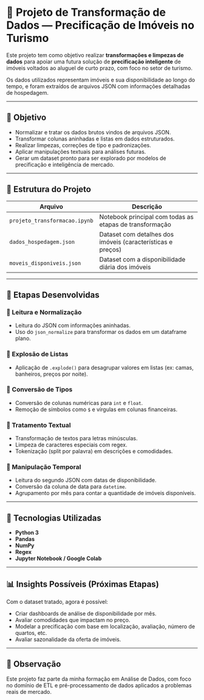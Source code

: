 # 🏡 Projeto de Transformação de Dados — Precificação de Imóveis no Turismo

Este projeto tem como objetivo realizar **transformações e limpezas de dados** para apoiar uma futura solução de **precificação inteligente** de imóveis voltados ao aluguel de curto prazo, com foco no setor de turismo.

Os dados utilizados representam imóveis e sua disponibilidade ao longo do tempo, e foram extraídos de arquivos JSON com informações detalhadas de hospedagem.

---

## 🎯 Objetivo

- Normalizar e tratar os dados brutos vindos de arquivos JSON.
- Transformar colunas aninhadas e listas em dados estruturados.
- Realizar limpezas, correções de tipo e padronizações.
- Aplicar manipulações textuais para análises futuras.
- Gerar um dataset pronto para ser explorado por modelos de precificação e inteligência de mercado.

---

## 📁 Estrutura do Projeto

| Arquivo                         | Descrição                                                  |
|--------------------------------|-------------------------------------------------------------|
| `projeto_transformacao.ipynb`  | Notebook principal com todas as etapas de transformação     |
| `dados_hospedagem.json`        | Dataset com detalhes dos imóveis (características e preços) |
| `moveis_disponiveis.json`      | Dataset com a disponibilidade diária dos imóveis            |

---

## 🧪 Etapas Desenvolvidas

### 🔹 Leitura e Normalização
- Leitura do JSON com informações aninhadas.
- Uso do `json_normalize` para transformar os dados em um dataframe plano.

### 🔹 Explosão de Listas
- Aplicação de `.explode()` para desagrupar valores em listas (ex: camas, banheiros, preços por noite).

### 🔹 Conversão de Tipos
- Conversão de colunas numéricas para `int` e `float`.
- Remoção de símbolos como `$` e vírgulas em colunas financeiras.

### 🔹 Tratamento Textual
- Transformação de textos para letras minúsculas.
- Limpeza de caracteres especiais com regex.
- Tokenização (split por palavra) em descrições e comodidades.

### 🔹 Manipulação Temporal
- Leitura do segundo JSON com datas de disponibilidade.
- Conversão da coluna de data para `datetime`.
- Agrupamento por mês para contar a quantidade de imóveis disponíveis.

---

## 🔧 Tecnologias Utilizadas

- **Python 3**
- **Pandas**
- **NumPy**
- **Regex**
- **Jupyter Notebook / Google Colab**

---

## 📊 Insights Possíveis (Próximas Etapas)

Com o dataset tratado, agora é possível:
- Criar dashboards de análise de disponibilidade por mês.
- Avaliar comodidades que impactam no preço.
- Modelar a precificação com base em localização, avaliação, número de quartos, etc.
- Avaliar sazonalidade da oferta de imóveis.

---

## 📌 Observação
Este projeto faz parte da minha formação em Análise de Dados, com foco no domínio de ETL e pré-processamento de dados aplicados a problemas reais de mercado.
